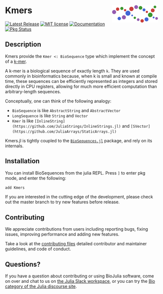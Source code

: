 # <img src="./sticker.svg" width="30%" align="right" /> Kmers

[![Latest Release](https://img.shields.io/github/release/BioJulia/Kmers.jl.svg)](https://github.com/BioJulia/Kmers.jl/releases/latest)
[![MIT license](https://img.shields.io/badge/license-MIT-green.svg)](https://github.com/BioJulia/Kmers.jl/blob/master/LICENSE)
[![Documentation](https://img.shields.io/badge/docs-stable-blue.svg)](https://biojulia.github.io/Kmers.jl/stable)
[![Pkg Status](http://www.repostatus.org/badges/latest/active.svg)](http://www.repostatus.org/#active)


## Description
Kmers provide the `Kmer <: BioSequence` type which implement the concept of a
[k-mer](https://en.wikipedia.org/wiki/K-mer).

A k-mer is a biological sequence of exactly length `k`. They are used commonly
in bioinformatics because, when k is small and known at compile time, these
sequences can be efficiently represented as integers and stored directly in
CPU registers, allowing for much more efficient computation than arbitrary-length
sequences.

Conceptually, one can think of the following analogy:
* `BioSequence` is like `AbstractString` and `AbstractVector`
* `LongSequence` is like `String` and `Vector`
* `Kmer` is like `[InlineString](https://github.com/JuliaStrings/InlineStrings.jl)`
  and `[SVector](https://github.com/JuliaArrays/StaticArrays.jl)`

Kmers.jl is tightly coupled to the
[`BioSequences.jl`](https://github.com/BioJulia/BioSequences.jl) package,
and rely on its internals.

## Installation
You can install BioSequences from the julia
REPL. Press `]` to enter pkg mode, and enter the following:

```julia
add Kmers
```

If you are interested in the cutting edge of the development, please check out
the master branch to try new features before release.

## Contributing
We appreciate contributions from users including reporting bugs, fixing
issues, improving performance and adding new features.

Take a look at the [contributing files](https://github.com/BioJulia/Contributing)
detailed contributor and maintainer guidelines, and code of conduct.

## Questions?
If you have a question about contributing or using BioJulia software, come
on over and chat to us on [the Julia Slack workspace](https://julialang.org/slack/), or you can try the
[Bio category of the Julia discourse site](https://discourse.julialang.org/c/domain/bio).
